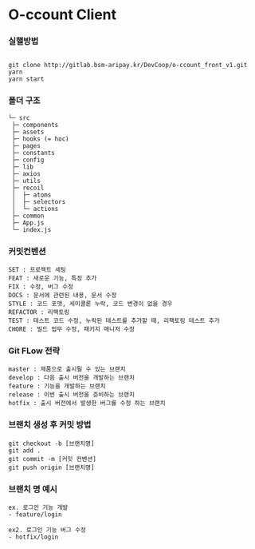 # O-ccount Client

### 실핼방법

```

git clone http://gitlab.bsm-aripay.kr/DevCoop/o-ccount_front_v1.git
yarn
yarn start

```

### 폴더 구조

```
└─ src
 ├─ components
 ├─ assets 
 ├─ hooks (= hoc)
 ├─ pages
 ├─ constants
 ├─ config
 ├─ lib
 ├─ axios
 ├─ utils
 ├─ recoil
 │  ├─ atoms
 │  ├─ selectors
 │  └─ actions
 ├─ common
 ├─ App.js
 └─ index.js
```

### 커밋컨벤션
```
SET : 프로젝트 세팅
FEAT : 새로운 기능, 특징 추가
FIX : 수정, 버그 수정
DOCS : 문서에 관련된 내용, 문서 수정
STYLE : 코드 포맷, 세미콜론 누락, 코드 변경이 없을 경우
REFACTOR : 리팩토링
TEST : 테스트 코드 수정, 누락된 테스트를 추가할 때, 리팩토링 테스트 추가
CHORE : 빌드 업무 수정, 패키지 매니저 수정
```

### Git FLow 전략
```
master : 제품으로 출시될 수 있는 브랜치
develop : 다음 출시 버전을 개발하는 브랜치
feature : 기능을 개발하는 브랜치
release : 이번 출시 버전을 준비하는 브랜치
hotfix : 출시 버전에서 발생한 버그를 수정 하는 브랜치
```

### 브랜치 생성 후 커밋 방법
```
git checkout -b [브랜치명]
git add .
git commit -m [커밋 컨벤션]
git push origin [브랜치명]
```

### 브랜치 명 예시
```
ex. 로그인 기능 개발
- feature/login

ex2. 로그인 기능 버그 수정
- hotfix/login
```